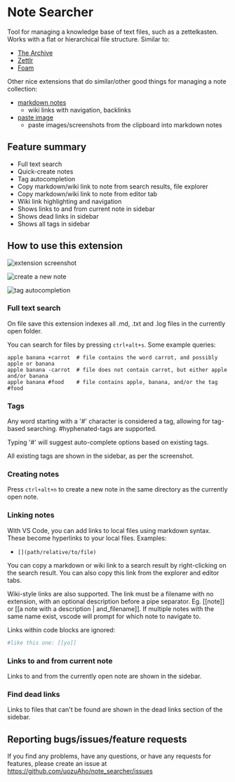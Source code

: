 # Note Searcher

Tool for managing a knowledge base of text files, such as a zettelkasten. Works
with a flat or hierarchical file structure. Similar to:

- [The Archive](https://zettelkasten.de/the-archive/)
- [Zettlr](https://www.zettlr.com/)
- [Foam](https://foambubble.github.io/foam/)


Other nice extensions that do similar/other good things for managing a note
collection:

- [markdown notes](https://github.com/kortina/vscode-markdown-notes)
  - wiki links with navigation, backlinks
- [paste image](https://marketplace.visualstudio.com/items?itemName=mushan.vscode-paste-image)
  - paste images/screenshots from the clipboard into markdown notes


## Feature summary

- Full text search
- Quick-create notes
- Tag autocompletion
- Copy markdown/wiki link to note from search results, file explorer
- Copy markdown/wiki link to note from editor tab
- Wiki link highlighting and navigation
- Shows links to and from current note in sidebar
- Shows dead links in sidebar
- Shows all tags in sidebar


## How to use this extension

![extension screenshot](./img/ext_screenshot.png)

![create a new note](./img/new_note.png)

![tag autocompletion](./img/tag_autocomplete.png)


### Full text search

On file save this extension indexes all .md, .txt and .log files in the
currently open folder.

You can search for files by pressing `ctrl+alt+s`. Some example queries:

```
apple banana +carrot  # file contains the word carrot, and possibly apple or banana
apple banana -carrot  # file does not contain carrot, but either apple and/or banana
apple banana #food    # file contains apple, banana, and/or the tag #food
```


### Tags

Any word starting with a '#' character is considered a tag, allowing for
tag-based searching. #hyphenated-tags are supported.

Typing '#' will suggest auto-complete options based on existing tags.

All existing tags are shown in the sidebar, as per the screenshot.


### Creating notes

Press `ctrl+alt+n` to create a new note in the same directory as the currently
open note.


### Linking notes

With VS Code, you can add links to local files using markdown
syntax. These become hyperlinks to your local files. Examples:

- `[](path/relative/to/file)`

You can copy a markdown or wiki link to a search result by right-clicking on the
search result. You can also copy this link from the explorer and editor tabs.

Wiki-style links are also supported. The link must be a filename with no
extension, with an optional description before a pipe separator. Eg. [[note]] or
[[a note with a description | and_filename]]. If multiple notes with the same
name exist, vscode will prompt for which note to navigate to.

Links within code blocks are ignored:

```sh
#like this one: [[yo]]
```


### Links to and from current note

Links to and from  the currently open note are shown in the sidebar.


### Find dead links

Links to files that can't be found are shown in the dead links section of the
sidebar.


## Reporting bugs/issues/feature requests

If you find any problems, have any questions, or have any requests for features,
please create an issue at https://github.com/uozuAho/note_searcher/issues
